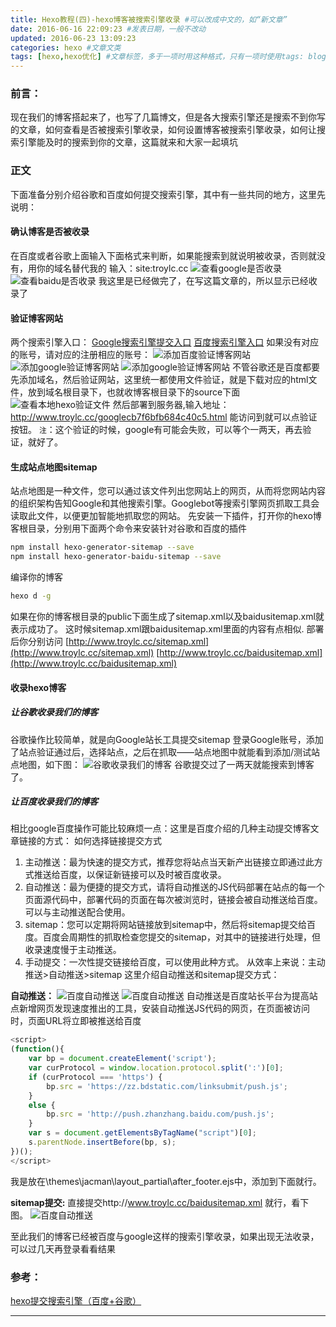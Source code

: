```yaml
---
title: Hexo教程(四)-hexo博客被搜索引擎收录 #可以改成中文的，如“新文章”
date: 2016-06-16 22:09:23 #发表日期，一般不改动
updated: 2016-06-23 13:09:23
categories: hexo #文章文类
tags: [hexo,hexo优化] #文章标签，多于一项时用这种格式，只有一项时使用tags: blog
---
```

### 前言：
现在我们的博客搭起来了，也写了几篇博文，但是各大搜索引擎还是搜索不到你写的文章，如何查看是否被搜索引擎收录，如何设置博客被搜索引擎收录，如何让搜索引擎能及时的搜索到你的文章，这篇就来和大家一起填坑
### 正文
下面准备分别介绍谷歌和百度如何提交搜索引擎，其中有一些共同的地方，这里先说明：
#### 确认博客是否被收录
在百度或者谷歌上面输入下面格式来判断，如果能搜索到就说明被收录，否则就没有，用你的域名替代我的
输入：site:troylc.cc
![查看google是否收录](/images/hexo-3/google-troylc.png)
![查看baidu是否收录](/images/hexo-3/baidu-troylc.png)
我这里是已经做完了，在写这篇文章的，所以显示已经收录了
#### 验证博客网站
两个搜索引擎入口：
[Google搜索引擎提交入口](https://www.google.com/webmasters/tools/home?hl=zh-CN "Google搜索引擎提交入口")
[百度搜索引擎入口](http://zhanzhang.baidu.com/linksubmit/url "百度搜索引擎入口")
如果没有对应的账号，请对应的注册相应的账号：
![添加百度验证博客网站](/images/hexo-3/baidu-create.png)
![添加google验证博客网站](/images/hexo-3/google-create1.png)
![添加google验证博客网站](/images/hexo-3/google-create2.png)
不管谷歌还是百度都要先添加域名，然后验证网站，这里统一都使用文件验证，就是下载对应的html文件，放到域名根目录下，也就收博客根目录下的source下面
![查看本地hexo验证文件](/images/hexo-3/hexo-verify-file.png)
然后部署到服务器,输入地址：http://www.troylc.cc/googlecb7f6bfb684c40c5.html 能访问到就可以点验证按钮。
`注`：这个验证的时候，google有可能会失败，可以等个一两天，再去验证，就好了。

#### 生成站点地图sitemap
站点地图是一种文件，您可以通过该文件列出您网站上的网页，从而将您网站内容的组织架构告知Google和其他搜索引擎。Googlebot等搜索引擎网页抓取工具会读取此文件，以便更加智能地抓取您的网站。
先安装一下插件，打开你的hexo博客根目录，分别用下面两个命令来安装针对谷歌和百度的插件
```bash
npm install hexo-generator-sitemap --save
npm install hexo-generator-baidu-sitemap --save
```
编译你的博客
```bash
hexo d -g
```
如果在你的博客根目录的public下面生成了sitemap.xml以及baidusitemap.xml就表示成功了。
这时候sitemap.xml跟baidusitemap.xml里面的内容有点相似.
部署后你分别访问
[http://www.troylc.cc/sitemap.xml](http://www.troylc.cc/sitemap.xml)
[http://www.troylc.cc/baidusitemap.xml](http://www.troylc.cc/baidusitemap.xml)

#### 收录hexo博客
##### 让谷歌收录我们的博客
谷歌操作比较简单，就是向Google站长工具提交sitemap
登录Google账号，添加了站点验证通过后，选择站点，之后在抓取——站点地图中就能看到添加/测试站点地图，如下图：
![谷歌收录我们的博客](/images/hexo-3/google-sitemap.png)
谷歌提交过了一两天就能搜索到博客了。
##### 让百度收录我们的博客
相比google百度操作可能比较麻烦一点：这里是百度介绍的几种主动提交博客文章链接的方式：
如何选择链接提交方式
1. 主动推送：最为快速的提交方式，推荐您将站点当天新产出链接立即通过此方式推送给百度，以保证新链接可以及时被百度收录。
2. 自动推送：最为便捷的提交方式，请将自动推送的JS代码部署在站点的每一个页面源代码中，部署代码的页面在每次被浏览时，链接会被自动推送给百度。可以与主动推送配合使用。
3. sitemap：您可以定期将网站链接放到sitemap中，然后将sitemap提交给百度。百度会周期性的抓取检查您提交的sitemap，对其中的链接进行处理，但收录速度慢于主动推送。
4. 手动提交：一次性提交链接给百度，可以使用此种方式。
从效率上来说：主动推送>自动推送>sitemap
这里介绍自动推送和sitemap提交方式：  

**自动推送：**
![百度自动推送](/images/hexo-3/baidu-zd1.png)
![百度自动推送](/images/hexo-3/baidu-zd2.png)
自动推送是百度站长平台为提高站点新增网页发现速度推出的工具，安装自动推送JS代码的网页，在页面被访问时，页面URL将立即被推送给百度
```javascript
<script>
(function(){
    var bp = document.createElement('script');
    var curProtocol = window.location.protocol.split(':')[0];
    if (curProtocol === 'https') {
        bp.src = 'https://zz.bdstatic.com/linksubmit/push.js';        
    }
    else {
        bp.src = 'http://push.zhanzhang.baidu.com/push.js';
    }
    var s = document.getElementsByTagName("script")[0];
    s.parentNode.insertBefore(bp, s);
})();
</script>
```
我是放在\themes\jacman\layout\_partial\after_footer.ejs中，添加到下面就行。

**sitemap提交:**
直接提交http://www.troylc.cc/baidusitemap.xml 就行，看下图。
![百度自动推送](/images/hexo-3/baidu-sitemaptj.png)

至此我们的博客已经被百度与google这样的搜索引擎收录，如果出现无法收录，可以过几天再登录看看结果

### 参考：
[hexo提交搜索引擎（百度+谷歌）](http://tengj.top/2016/03/14/hexo6seo/)



---
